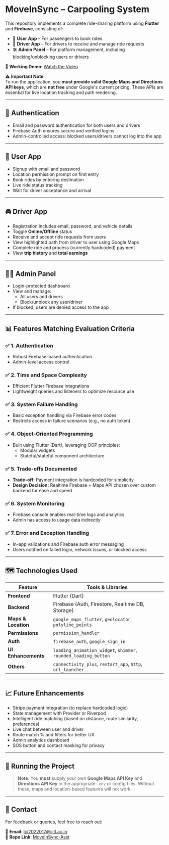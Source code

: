 # MoveInSync – Carpooling System

This repository implements a complete ride-sharing platform using **Flutter** and **Firebase**, consisting of:

- 🚗 **User App** – For passengers to book rides  
- 🚕 **Driver App** – For drivers to receive and manage ride requests  
- 🛠️ **Admin Panel** – For platform management, including blocking/unblocking users or drivers  

🔗 **Working Demo**: [Watch the Video](https://drive.google.com/file/d/1jfOyJmFnZcU34DYhPLzQNFitu-JHJ6ZA/view?usp=drive_link)

⚠️ **Important Note**:  
To run the application, you **must provide valid Google Maps and Directions API keys**, which are **not free** under Google's current pricing. These APIs are essential for live location tracking and path rendering.

---

## 🔑 Authentication

- Email and password authentication for both users and drivers
- Firebase Auth ensures secure and verified logins
- Admin-controlled access: blocked users/drivers cannot log into the app

---

## 📱 User App

- Signup with email and password
- Location permission prompt on first entry
- Book rides by entering destination
- Live ride status tracking
- Wait for driver acceptance and arrival

---

## 🚘 Driver App

- Registration includes email, password, and vehicle details
- Toggle **Online/Offline** status
- Receive and accept ride requests from users
- View highlighted path from driver to user using Google Maps
- Complete ride and process (currently hardcoded) payment
- View **trip history** and **total earnings**

---

## 🧑‍💼 Admin Panel

- Login-protected dashboard
- View and manage:
  - All users and drivers
  - Block/unblock any user/driver
- If blocked, users are denied access to the app

---

## 📊 Features Matching Evaluation Criteria

### ✅ 1. Authentication
- Robust Firebase-based authentication
- Admin-level access control

### ✅ 2. Time and Space Complexity
- Efficient Flutter Firebase integrations
- Lightweight queries and listeners to optimize resource use

### ✅ 3. System Failure Handling
- Basic exception handling via Firebase error codes
- Restricts access in failure scenarios (e.g., no auth token)

### ✅ 4. Object-Oriented Programming
- Built using Flutter (Dart), leveraging OOP principles:
  - Modular widgets
  - Stateful/stateful component architecture

### ✅ 5. Trade-offs Documented
- **Trade-off:** Payment integration is hardcoded for simplicity
- **Design Decision:** Realtime Firebase + Maps API chosen over custom backend for ease and speed

### ✅ 6. System Monitoring
- Firebase console enables real-time logs and analytics
- Admin has access to usage data indirectly

### ✅ 7. Error and Exception Handling
- In-app validations and Firebase auth error messaging
- Users notified on failed login, network issues, or blocked access

---

## 🗺️ Technologies Used

| Feature            | Tools & Libraries                               |
|--------------------|--------------------------------------------------|
| **Frontend**        | Flutter (Dart)                                  |
| **Backend**         | Firebase (Auth, Firestore, Realtime DB, Storage) |
| **Maps & Location** | `google_maps_flutter`, `geolocator`, `polyline_points` |
| **Permissions**     | `permission_handler`                            |
| **Auth**            | `firebase_auth`, `google_sign_in`               |
| **UI Enhancements** | `loading_animation_widget`, `shimmer`, `rounded_loading_button` |
| **Others**          | `connectivity_plus`, `restart_app`, `http`, `url_launcher` |

---

## 📈 Future Enhancements

- Stripe payment integration (to replace hardcoded logic)
- State management with Provider or Riverpod
- Intelligent ride matching (based on distance, route similarity, preferences)
- Live chat between user and driver
- Route match % and filters for better UX
- Admin analytics dashboard
- SOS button and contact masking for privacy

---

## 🚀 Running the Project

> **Note**: You **must** supply your own **Google Maps API Key** and **Directions API Key** in the appropriate `.env` or config files. Without these, maps and location-based features will not work.

---

## 📩 Contact

For feedback or queries, feel free to reach out:

📧 **Email**: lci2022017@iiitl.ac.in  
🔗 **Repo Link**: [MoveInSync-Asst](https://github.com/Sreekar456/MoveInSync-Asst)

